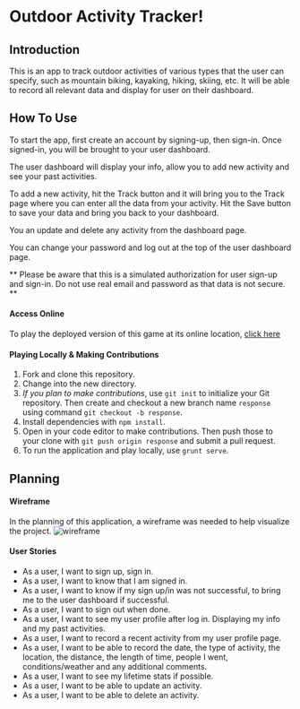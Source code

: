 # Outdoor Activity Tracker!

## Introduction

This is an app to track outdoor activities of various types that the user can specify, such as mountain biking, kayaking, hiking, skiing, etc. It will be able to record all relevant data and display for user on their dashboard.

## How To Use

To start the app, first create an account by signing-up, then sign-in. Once signed-in, you will be brought to your user dashboard.

The user dashboard will display your info, allow you to add new activity and see your past activities. 

To add a new activity, hit the Track button and it will bring you to the Track page where you can enter all the data from your activity. Hit the Save button to save your data and bring you back to your dashboard.

You an update and delete any activity from the dashboard page.

You can change your password and log out at the top of the user dashboard page.

** Please be aware that this is a simulated authorization for user sign-up and sign-in. Do not use real email and password as that data is not secure. **

#### Access Online

To play the deployed version of this game at its online location, [click here](https://jrowla2.github.io/tictoktoe-client/)

#### Playing Locally & Making Contributions

1. Fork and clone this repository.
1. Change into the new directory.
1. *If you plan to make contributions*, use `git init` to initialize your Git repository. Then create and checkout a new branch name `response` using command `git checkout -b response`.
1. Install dependencies with `npm install`.
1. Open in your code editor to make contributions. Then push those to your clone with `git push origin response` and submit a pull request.
1. To run the application and play locally, use `grunt serve`.

## Planning

#### Wireframe

In the planning of this application, a wireframe was needed to help visualize the project. ![wireframe](https://media.git.generalassemb.ly/user/41818/files/ec493680-ba6f-11ec-8b38-f2caf2f840e6)

#### User Stories

- As a user, I want to sign up, sign in.
- As a user, I want to know that I am signed in.
- As a user, I want to know if my sign up/in was not successful, to bring me to the user dashboard if successful.
- As a user, I want to sign out when done.
- As a user, I want to see my user profile after log in. Displaying my info and my past activities.
- As a user, I want to record a recent activity from my user profile page.
- As a user, I want to be able to record the date, the type of activity, the location, the distance, the length of time, people I went, conditions/weather and any additional comments.
- As a user, I want to see my lifetime stats if possible.
- As a user, I want to be able to update an activity.
- As a user, I want to be able to delete an activity.